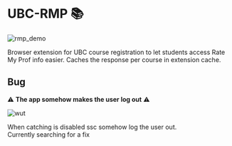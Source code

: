 # UBC-RMP :books:

![rmp_demo](https://user-images.githubusercontent.com/9669739/50617380-c3dbdb80-0ea1-11e9-9f8f-8ec104fabc52.gif)

Browser extension for UBC course registration to let students access Rate My Prof info easier. Caches the response per course in extension cache.

## Bug
:warning: **The app somehow makes the user log out** :warning:

![wut](https://user-images.githubusercontent.com/9669739/50721130-fa1a8600-106e-11e9-8489-af8c4db8a804.gif)

When catching is disabled ssc somehow log the user out.  
Currently searching for a fix


